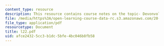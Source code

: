 ```yaml
---
content_type: resource
description: This resource contains course notes on the topic- Devonvolution II.
file: /media/https%3A/open-learning-course-data-rc.s3.amazonaws.com/20-482j-foundations-of-algorithms-and-computational-techniques-in-systems-biology-spring-2006/afce24325cc3b1dc5bfe4bc046b8fb58_l22.pdf
file_type: application/pdf
resourcetype: Document
title: l22.pdf
uid: afce2432-5cc3-b1dc-5bfe-4bc046b8fb58
---
```

